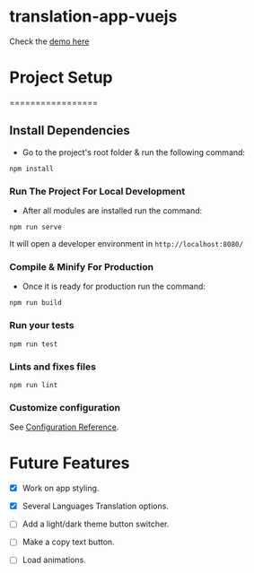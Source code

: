 # translation-app-vuejs

Check the [demo here](https://manuel-suarez-abascal.github.io/translator-vuejs/)

# Project Setup
=================
## Install Dependencies

- Go to the project's root folder & run the following command:
```
npm install
```

### Run The Project For Local Development

- After all modules are installed run the command:
```
npm run serve
```
It will open a developer environment in ```http://localhost:8080/```

### Compile & Minify For Production

- Once it is ready for production run the command:

```
npm run build
```

### Run your tests
```
npm run test
```

### Lints and fixes files
```
npm run lint
```

### Customize configuration
See [Configuration Reference](https://cli.vuejs.org/config/).

# Future Features

- [x] Work on app styling.

- [x] Several Languages Translation options.

- [ ] Add a light/dark theme button switcher.

- [ ] Make a copy text button.

- [ ] Load animations.
